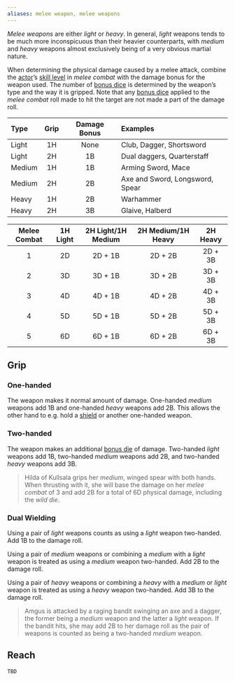 ```yaml
---
aliases: melee weapon, melee weapons
---
```

   
_Melee weapons_ are either _light_ or _heavy_. In general, _light_ weapons tends to be much more inconspicuous than their heavier counterparts, with _medium_ and _heavy_ weapons almost exclusively being of a very obvious martial nature.   
   
When determining the physical damage caused by a melee attack, combine the [actor](/not_created.md)’s [skill level](../Skills/Skill%20Level.md) in _melee combat_ with the damage bonus for the weapon used. The number of [bonus dice](../Rolling%20Dice/Bonus%20Dice.md) is determined by the weapon’s type and the way it is gripped. Note that any [bonus dice](../Rolling%20Dice/Bonus%20Dice.md) applied to the _melee combat_ roll made to hit the target are not made a part of the damage roll.   
   
| Type  | Grip | Damage Bonus | Examples                          |   
|:----- |:----:|:------------:|:--------------------------------- |   
| Light |  1H  |     None     | Club, Dagger, Shortsword          |   
| Light |  2H  |      1B      | Dual daggers, Quarterstaff        |   
| Medium|  1H  |      1B      | Arming Sword, Mace                |   
| Medium|  2H  |      2B      | Axe and Sword, Longsword, Spear   |   
| Heavy |  1H  |      2B      | Warhammer                         |   
| Heavy |  2H  |      3B      | Glaive, Halberd                   |   
   
   
| Melee Combat | 1H Light | 2H Light/1H Medium | 2H Medium/1H Heavy | 2H Heavy |   
|:------------:|:--------:|:------------------:|:------------------:|:--------:|   
|      1       |    2D    |      2D + 1B       |      2D + 2B       | 2D + 3B  |   
|      2       |    3D    |      3D + 1B       |      3D + 2B       | 3D + 3B  |   
|      3       |    4D    |      4D + 1B       |      4D + 2B       | 4D + 3B  |   
|      4       |    5D    |      5D + 1B       |      5D + 2B       | 5D + 3B  |   
|      5       |    6D    |      6D + 1B       |      6D + 2B       | 6D + 3B  |   
   
## Grip   
   
### One-handed   
The weapon makes it normal amount of damage. One-handed _medium_ weapons add 1B and one-handed _heavy_ weapons add 2B. This allows the other hand to e.g. hold a [shield](../Arms%20%26%20Armour/Shields.md) or another one-handed weapon.    
   
### Two-handed   
The weapon makes an additional [bonus die](../Rolling%20Dice/Bonus%20Dice.md) of damage. Two-handed _light_ weapons add 1B, two-handed _medium_ weapons add 2B, and two-handed _heavy_ weapons add 3B.    
   
> Hilda of Kullsala grips her _medium_, winged spear with both hands. When thrusting with it, she will base the damage on her _melee combat_ of 3 and add 2B for a total of 6D physical damage, including the _wild die_.   
   
### Dual Wielding   
Using a pair of _light_ weapons counts as using a _light_ weapon two-handed. Add 1B to the damage roll.    
   
Using a pair of _medium_ weapons or combining a _medium_ with a _light_ weapon is treated as using a _medium_ weapon two-handed. Add 2B to the damage roll.   
   
Using a pair of _heavy_ weapons or combining a _heavy_ with a _medium_ or _light_ weapon is treated as using a _heavy_ weapon two-handed. Add 3B to the damage roll.   
   
> Amgus is attacked by a raging bandit swinging an axe and a dagger, the former being a _medium_ weapon and the latter a _light_ weapon. If the bandit hits, she may add 2B to her damage roll as the pair of weapons is counted as being a two-handed _medium_ weapon.   
   
## Reach   
   
```
TBD
```
